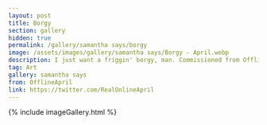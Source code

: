 ```yaml
---
layout: post
title: Borgy
section: gallery
hidden: true
permalink: /gallery/samantha says/borgy
image: /assets/images/gallery/samantha says/Borgy - April.webp
description: I just want a friggin' borgy, man. Commissioned from OfflineApril.
tag: Art
gallery: samantha says
from: OfflineApril
link: https://twitter.com/RealOnlineApril
---
```

{% include imageGallery.html %}